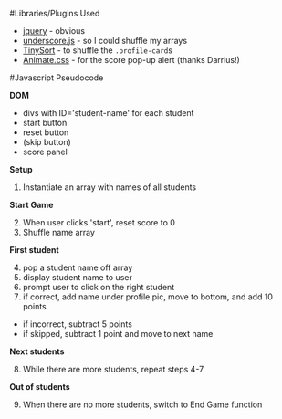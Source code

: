 #Libraries/Plugins Used
* [jquery](https://jquery.com/) - obvious
* [underscore.js](http://underscorejs.org/) - so I could shuffle my arrays
* [TinySort](http://tinysort.sjeiti.com/) - to shuffle the `.profile-card`s
* [Animate.css](http://daneden.github.io/animate.css/) - for the score pop-up alert (thanks Darrius!)

#Javascript Pseudocode

**DOM**
* divs with ID='student-name' for each student
* start button
* reset button
* (skip button)
* score panel

**Setup**

1. Instantiate an array with names of all students

**Start Game**

2. When user clicks 'start', reset score to 0
3. Shuffle name array

**First student**

4. pop a student name off array
5. display student name to user
6. prompt user to click on the right student
7. if correct, add name under profile pic, move to bottom, and add 10 points
  * if incorrect, subtract 5 points
  * if skipped, subtract 1 point and move to next name

**Next students**

8. While there are more students, repeat steps 4-7

**Out of students**

9. When there are no more students, switch to End Game function
